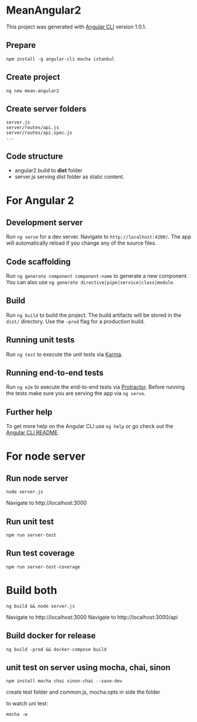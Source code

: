 # MeanAngular2

This project was generated with [Angular CLI](https://github.com/angular/angular-cli) version 1.0.1.

## Prepare
```
npm install -g angular-cli mocha istanbul
```

## Create project
```
ng new mean-angular2
```

## Create server folders
```
server.js
server/routes/api.js
server/routes/api.spec.js
...
```

## Code structure
* angular2 build to **dist** folder
* server.js serving dist folder as static content.

# For Angular 2
## Development server

Run `ng serve` for a dev server. Navigate to `http://localhost:4200/`. The app will automatically reload if you change any of the source files.

## Code scaffolding

Run `ng generate component component-name` to generate a new component. You can also use `ng generate directive|pipe|service|class|module`.

## Build

Run `ng build` to build the project. The build artifacts will be stored in the `dist/` directory. Use the `-prod` flag for a production build.

## Running unit tests

Run `ng test` to execute the unit tests via [Karma](https://karma-runner.github.io).

## Running end-to-end tests

Run `ng e2e` to execute the end-to-end tests via [Protractor](http://www.protractortest.org/).
Before running the tests make sure you are serving the app via `ng serve`.

## Further help

To get more help on the Angular CLI use `ng help` or go check out the [Angular CLI README](https://github.com/angular/angular-cli/blob/master/README.md).

# For node server

## Run node server
```
node server.js
```
Navigate to http://localhost:3000

## Run unit test
```
npm run server-test
```

## Run test coverage
```
npm run server-test-coverage
```

# Build both
```
ng build && node server.js
```
Navigate to http://localhost:3000
Navigate to http://localhost:3000/api

## Build docker for release
```
ng build -prod && docker-compose build
```

## unit test on server using mocha, chai, sinon
```
npm install mocha chai sinon-chai --save-dev
```
create test folder and common.js, mocha.opts in side the folder

to watch uni test:
```
mocha -w
```